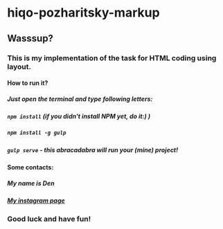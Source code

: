 # hiqo-pozharitsky-markup
## Wasssup?
### This is my implementation of the task for HTML coding using layout.
#### How to run it?
##### Just open the terminal and type following letters:
##### `npm install` (if you didn't install NPM yet, do it:) )
##### `npm install -g gulp`
##### `gulp serve` - this abracadabra will run your (mine) project!
#### Some contacts:
##### My name is Den
##### [My instagram page](https://instagram.com/sovasmotrit)
### Good luck and have fun!
